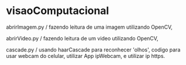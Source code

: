 # visaoComputacional


abrirImagem.py / fazendo leitura de uma imagem utilizando OpenCV,

abrirVideo.py / fazendo leitura de um video utilizando OpenCV,

cascade.py / usando haarCascade para reconhecer 'olhos', codigo para usar webcam do celular, utilizar App ipWebcam, e utilizar ip https.
